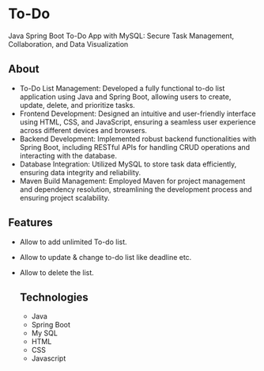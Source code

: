 # To-Do
Java Spring Boot To-Do App with MySQL: Secure Task Management, Collaboration, and Data Visualization
## About
* To-Do List Management: Developed a fully functional to-do list application using Java and Spring Boot, allowing users to create, update, delete, and prioritize tasks.
* Frontend Development: Designed an intuitive and user-friendly interface using HTML, CSS, and JavaScript, ensuring a seamless user experience across different devices and browsers.
* Backend Development: Implemented robust backend functionalities with Spring Boot, including RESTful APIs for handling CRUD operations and interacting with the database.
* Database Integration: Utilized MySQL to store task data efficiently, ensuring data integrity and reliability.
* Maven Build Management: Employed Maven for project management and dependency resolution, streamlining the development process and ensuring project scalability.

## Features
* Allow to add unlimited To-do list.
* Allow to update & change to-do list like deadline etc.
* Allow to delete the list.

  ## Technologies
  * Java
  * Spring Boot
  * My SQL
  * HTML
  * CSS
  * Javascript

